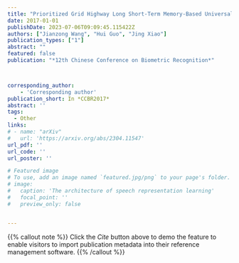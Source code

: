 ```yaml
---
title: "Prioritized Grid Highway Long Short-Term Memory-Based Universal Background Model for Speaker Verification"
date: 2017-01-01
publishDate: 2023-07-06T09:09:45.115422Z
authors: ["Jianzong Wang", "Hui Guo", "Jing Xiao"]
publication_types: ["1"]
abstract: ""
featured: false
publication: "*12th Chinese Conference on Biometric Recognition*"



corresponding_author:
    - 'Corresponding author'
publication_short: In *CCBR2017* 
abstract: ''
tags:
  - Other
links:
# - name: "arXiv"
#   url: 'https://arxiv.org/abs/2304.11547'
url_pdf: ''
url_code: ''
url_poster: ''

# Featured image
# To use, add an image named `featured.jpg/png` to your page's folder.
# image:
#   caption: 'The architecture of speech representation learning'
#   focal_point: ''
#   preview_only: false


---
```


{{% callout note %}}
Click the _Cite_ button above to demo the feature to enable visitors to import publication metadata into their reference management software.
{{% /callout %}}



